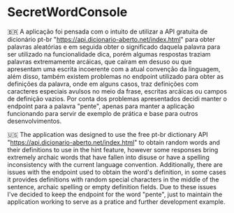 # SecretWordConsole
🇧🇷
A aplicação foi pensada com o intuito de utilizar a API gratuita de dicionário pt-br "https://api.dicionario-aberto.net/index.html" para obter palavras aleatórias e em seguida obter o significado daquela palavra para ser utilizado na funcionalidade dica, porém algumas respostas traziam palavras extremamente arcáicas, que caíram em desuso ou que apresentam uma escrita incoerente com a atual convenção da linguagem, além disso, também existem problemas no endpoint utilizado para obter as definições da palavra, onde em alguns casos, traz definições com caracteres especiais avulsos no meio da frase, escritas arcáicas ou campos de definição vazios. Por conta dos problemas apresentados decidi manter o endpoint para a palavra "pente", apenas para manter a aplicação funcionando para servir de exemplo de prática e base para outros desenvolvimentos.

🇺🇸
The application was designed to use the free pt-br dictionary API "https://api.dicionario-aberto.net/index.html" to obtain random words and their definitions to use in the hint feature, however some responses bring extremely archaic words that have fallen into disuse or have a spelling inconsistency with the current language convention. Additionally, there are issues with the endpoint used to obtain the word's definition, in some cases it provides definitions with random special characters in the middle of the sentence, archaic spelling or empty definition fields. Due to these issues I've decided to keep the endpoint for the word "pente", just to maintain the application working to serve as a pratice and further development example.

